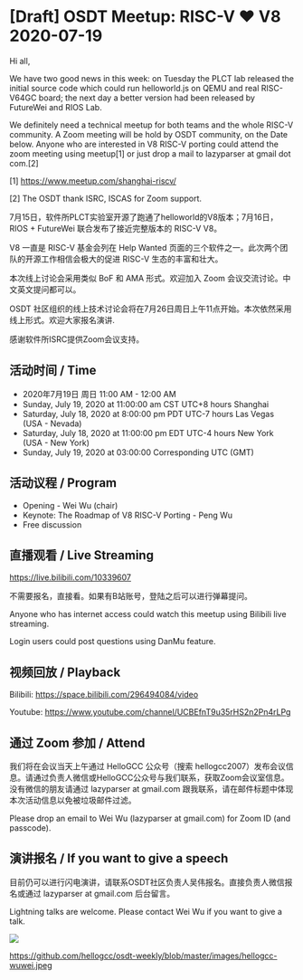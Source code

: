 # [Draft] OSDT Meetup: RISC-V ❤️ V8 2020-07-19

Hi all,

We have two good news in this week: on Tuesday the PLCT lab released the initial
source code which could run helloworld.js on QEMU and real RISC-V64GC board; the
next day a better version had been released by FutureWei and RIOS Lab.

We definitely need a technical meetup for both teams and the whole RISC-V
community. A Zoom meeting will be hold by OSDT community, on the Date below.
Anyone who are interested in V8 RISC-V porting could attend the zoom meeting using
meetup[1] or just drop a mail to lazyparser at gmail dot com.[2]

[1] https://www.meetup.com/shanghai-riscv/

[2] The OSDT thank ISRC, ISCAS for Zoom support.

7月15日，软件所PLCT实验室开源了跑通了helloworld的V8版本；7月16日，RIOS + FutureWei 联合发布了接近完整版本的 RISC-V V8。

V8 一直是 RISC-V 基金会列在 Help Wanted 页面的三个软件之一。此次两个团队的开源工作相信会极大的促进 RISC-V 生态的丰富和壮大。

本次线上讨论会采用类似 BoF 和 AMA 形式。欢迎加入 Zoom 会议交流讨论。中文英文提问都可以。

OSDT 社区组织的线上技术讨论会将在7月26日周日上午11点开始。本次依然采用线上形式。欢迎大家报名演讲.

感谢软件所ISRC提供Zoom会议支持。

## 活动时间 / Time

- 2020年7月19日 周日 11:00 AM - 12:00 AM
- Sunday, July 19, 2020 at 11:00:00 am	CST	UTC+8 hours Shanghai
- Saturday, July 18, 2020 at 8:00:00 pm	PDT	UTC-7 hours Las Vegas (USA - Nevada)
- Saturday, July 18, 2020 at 11:00:00 pm EDT UTC-4 hours New York (USA - New York)
- Sunday, July 19, 2020 at 03:00:00 Corresponding UTC (GMT)

## 活动议程 / Program

- Opening - Wei Wu (chair)
- Keynote: The Roadmap of V8 RISC-V Porting - Peng Wu
- Free discussion

## 直播观看 / Live Streaming

https://live.bilibili.com/10339607

不需要报名，直接看。如果有B站账号，登陆之后可以进行弹幕提问。

Anyone who has internet access could watch this meetup using Bilibili live streaming.

Login users could post questions using DanMu feature.

## 视频回放 / Playback

Bilibili: https://space.bilibili.com/296494084/video

Youtube: https://www.youtube.com/channel/UCBEfnT9u35rHS2n2Pn4rLPg

## 通过 Zoom 参加 / Attend

我们将在会议当天上午通过 HelloGCC 公众号（搜索 hellogcc2007）发布会议信息。请通过负责人微信或HelloGCC公众号与我们联系，获取Zoom会议室信息。没有微信的朋友请通过 lazyparser at gmail.com 跟我联系，请在邮件标题中体现本次活动信息以免被垃圾邮件过滤。

Please drop an email to Wei Wu (lazyparser at gmail.com) for Zoom ID (and passcode).

## 演讲报名 / If you want to give a speech

目前仍可以进行闪电演讲，请联系OSDT社区负责人吴伟报名。直接负责人微信报名或通过 lazyparser at gmail.com 后台留言。

Lightning talks are welcome. Please contact Wei Wu if you want to give a talk.

![](https://github.com/hellogcc/osdt-weekly/blob/master/images/hellogcc-wuwei.jpeg)

https://github.com/hellogcc/osdt-weekly/blob/master/images/hellogcc-wuwei.jpeg

